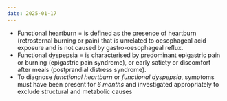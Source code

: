 ```yaml
---
date: 2025-01-17
---
```

- Functional heartburn = is defined as the presence of heartburn (retrosternal burning or pain) that is unrelated to oesophageal acid exposure and is not caused by gastro-oesophageal reflux.
- Functional dyspepsia = is characterised by predominant epigastric pain or burning (epigastric pain syndrome), or early satiety or discomfort after meals (postprandial distress syndrome).  
- To diagnose *functional heartburn* or *functional dyspepsia*, symptoms must have been present for _6 months_ and investigated appropriately to exclude structural and metabolic causes